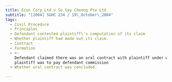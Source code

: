 ```yaml
---
title: Econ Corp Ltd v So Say Cheong Pte Ltd
subtitle: "[2004] SGHC 234 / 19\_October\_2004"
tags:
  - Civil Procedure
  - Principles
  - Defendant contested plaintiff\'s computation of its claim
  - Whether plaintiff had made out its claim.
  - Contract
  - Formation
  - >-
    Defendant claimed there was an oral contract with plaintiff under which
    plaintiff was to pay defendant commission
  - Whether oral contract was concluded.

---
```


